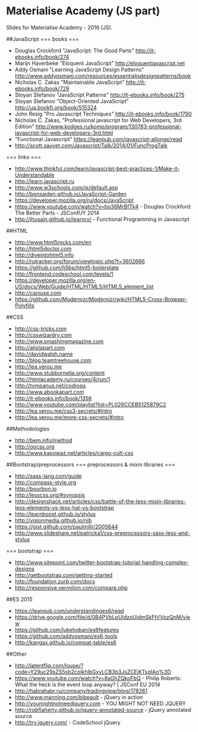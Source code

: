 # Materialise Academy (JS part)

Slides for Materialise Academy - 2016 (JS).

##JavaScript
=== books ===
- Douglas Crockford "JavaScript: The Good Parts" http://it-ebooks.info/book/274
- Marijn Haverbeke "Eloquent JavaScript" http://eloquentjavascript.net
- Addy Osmani "Learning JavaScript Design Patterns" http://www.addyosmani.com/resources/essentialjsdesignpatterns/book
- Nicholas C. Zakas "Maintainable JavaScript" http://it-ebooks.info/book/729
- Stoyan Stefanov "JavaScript Patterns" http://it-ebooks.info/book/275
- Stoyan Stefanov "Object-Oriented JavaScript" http://ua.bookfi.org/book/515324
- John Resig "Pro Javascript Techniques" http://it-ebooks.info/book/1790
- Nicholas C. Zakas, "Professional javascript for Web Developers, 3rd Edition" http://www.kodges.ru/komp/program/130783-professional-javascript-for-web-developers-3rd.html
- "Functional Javascript" https://leanpub.com/javascript-allonge/read
- http://scott.sauyet.com/Javascript/Talk/2014/01/FuncProgTalk

=== links ===
- http://www.thinkful.com/learn/javascript-best-practices-1/Make-it-Understandable
- http://learn.javascript.ru
- http://www.w3schools.com/js/default.asp
- http://bonsaiden.github.io/JavaScript-Garden
- https://developer.mozilla.org/ru/docs/JavaScript
- https://www.youtube.com/watch?v=bo36MrBfTk4 - Douglas Crockford: The Better Parts - JSConfUY 2014
- http://jhusain.github.io/learnrx/ - Functional Programming in Javascript

##HTML
- http://www.html5rocks.com/en
- http://html5doctor.com
- http://diveintohtml5.info
- http://rutracker.org/forum/viewtopic.php?t=3602666
- https://github.com/h5bp/html5-boilerplate
- http://frontend.codeschool.com/levels/1
- https://developer.mozilla.org/en-US/docs/Web/Guide/HTML/HTML5/HTML5_element_list
- http://caniuse.com
- https://github.com/Modernizr/Modernizr/wiki/HTML5-Cross-Browser-Polyfills 

##CSS
- http://css-tricks.com
- http://csswizardry.com
- http://www.smashingmagazine.com
- http://alistapart.com
- http://davidwalsh.name
- http://blog.teamtreehouse.com
- http://lea.verou.me
- http://www.stubbornella.org/content
- http://htmlacademy.ru/courses/4/run/1
- http://tympanus.net/codrops
- http://www.abookapart.com
- http://it-ebooks.info/book/1356
- http://www.youtube.com/playlist?list=PL026CCEB5125879C2    
- http://lea.verou.me/css3-secrets/#intro
- http://lea.verou.me/more-css-secrets/#intro

##Methodologies
- http://bem.info/method
- http://oocss.org
- http://www.kapowaz.net/articles/cargo-cult-css

##Bootstrap/preprocessors 
=== preprocessors & mixin libraries ===
- http://sass-lang.com/guide
- http://compass-style.org
- http://bourbon.io
- http://lesscss.org/#synopsis
- http://designshack.net/articles/css/battle-of-the-less-mixin-libraries-less-elements-vs-less-hat-vs-bootstrap
- http://learnboost.github.io/stylus
- http://visionmedia.github.io/nib
- https://gist.github.com/paulmillr/2005644
- http://www.slideshare.net/patricka1/css-preprocessors-sass-less-and-stylus

=== bootstrap ===
- http://www.sitepoint.com/twitter-bootstrap-tutorial-handling-complex-designs
- http://getbootstrap.com/getting-started
- http://foundation.zurb.com/docs
- http://responsive.vermilion.com/compare.php

##ES 2015
- https://leanpub.com/understandinges6/read
- https://drive.google.com/file/d/0B4PVbLpUIdzoUjdmSkFtVVozQnM/view
- https://github.com/lukehoban/es6features
- https://github.com/addyosmani/es6-tools
- http://kangax.github.io/compat-table/es6

##Other
- http://latentflip.com/loupe/?code=Y29uc29sZS5sb2coIkhlbGxvLCB3b3JsZCEiKTsgIAo%3D
- https://www.youtube.com/watch?v=8aGhZQkoFbQ - Philip Roberts: What the heck is the event loop anyway? | JSConf EU 2014
- http://habrahabr.ru/company/tradingview/blog/178261       
- http://www.manning.com/bibeault - jQuery in action
- http://youmightnotneedjquery.com - YOU MIGHT NOT NEED JQUERY
- http://robflaherty.github.io/jquery-annotated-source - jQuery annotated source
- http://try.jquery.com/ - CodeSchool jQuery 

